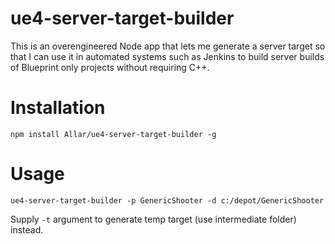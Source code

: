 # ue4-server-target-builder

This is an overengineered Node app that lets me generate a server target so that I can use it in automated systems such as Jenkins to build server builds of Blueprint only projects without requiring C++.

# Installation 

`npm install Allar/ue4-server-target-builder -g`

# Usage

`ue4-server-target-builder -p GenericShooter -d c:/depot/GenericShooter`

Supply `-t` argument to generate temp target (use intermediate folder) instead.